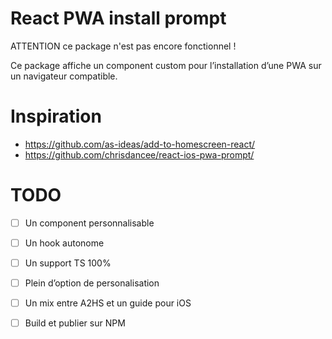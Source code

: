 # React PWA install prompt

ATTENTION ce package n'est pas encore fonctionnel ! 

Ce package affiche un component custom pour l’installation d’une PWA sur un navigateur compatible.


# Inspiration 
- https://github.com/as-ideas/add-to-homescreen-react/
- https://github.com/chrisdancee/react-ios-pwa-prompt/

# TODO
- [ ] Un component personnalisable
- [ ] Un hook autonome
- [ ] Un support TS 100%
- [ ] Plein d’option de personalisation
- [ ] Un mix entre A2HS et un guide pour iOS
- [ ] Build et publier sur NPM

